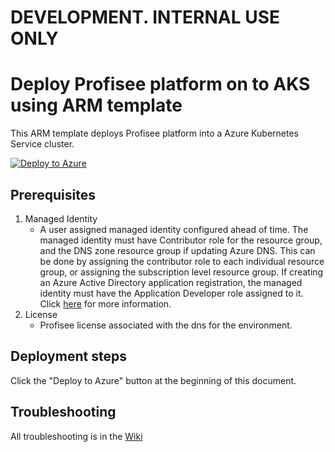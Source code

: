 # DEVELOPMENT.  INTERNAL USE ONLY
# Deploy Profisee platform on to AKS using ARM template

This ARM template deploys Profisee platform into a Azure Kubernetes Service cluster.

[![Deploy to Azure](https://aka.ms/deploytoazurebutton)](https://portal.azure.com/#create/Microsoft.Template/uri/https%3A%2F%2Fraw.githubusercontent.com%2Fprofiseeadmin%2Fkubernetes%2Fmaster%2FAzure-ARM%2Fazuredeploy.json/createUIDefinitionUri/https%3A%2F%2Fraw.githubusercontent.com%2Fprofiseeadmin%2Fkubernetes%2Fmaster%2FAzure-ARM%2FcreateUIDefinition.json)

## Prerequisites

1.  Managed Identity
    - A user assigned managed identity configured ahead of time.  The managed identity must have Contributor role for the resource group, and the DNS zone resource group if updating Azure DNS.  This can be done by assigning the contributor role to each individual resource group, or assigning the subscription level resource group.  If creating an Azure Active Directory application registration, the managed identity must have the Application Developer role assigned to it.  Click [here](https://support.profisee.com/wikis/2020_r2_support/planning_your_managed_identity_configuration) for more information.
2.  License
    - Profisee license associated with the dns for the environment.
    
## Deployment steps

Click the "Deploy to Azure" button at the beginning of this document.

## Troubleshooting

All troubleshooting is in the [Wiki](https://github.com/profiseeadmin/kubernetes/wiki)
